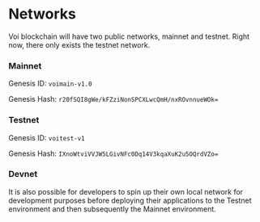 # Networks

Voi blockchain will have two public networks, mainnet and testnet. Right now, there only exists the testnet network.

### Mainnet

Genesis ID: `voimain-v1.0`

Genesis Hash: `r20fSQI8gWe/kFZziNonSPCXLwcQmH/nxROvnnueWOk=`

### Testnet

Genesis ID: `voitest-v1`

Genesis Hash: `IXnoWtviVVJW5LGivNFc0Dq14V3kqaXuK2u5OQrdVZo=`

### Devnet

It is also possible for developers to spin up their own local network for development purposes before deploying their applications to the Testnet environment and then subsequently the Mainnet environment.

